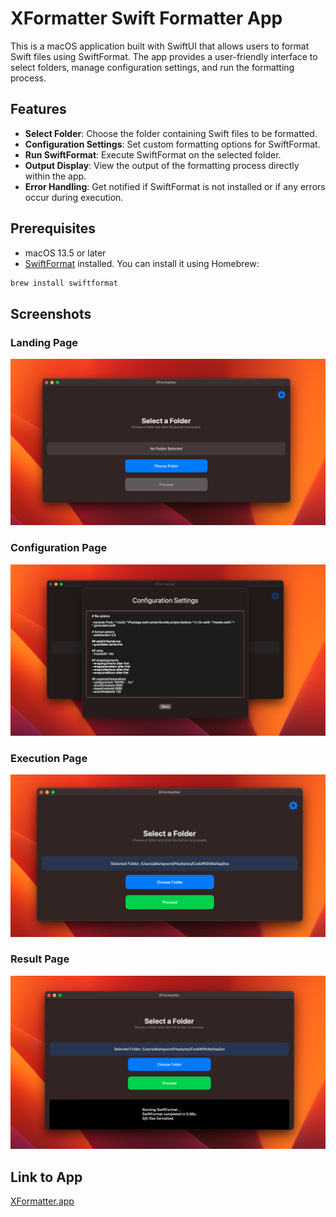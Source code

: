 # XFormatter Swift Formatter App

This is a macOS application built with SwiftUI that allows users to format Swift files using SwiftFormat. The app provides a user-friendly interface to select folders, manage configuration settings, and run the formatting process.

## Features

- **Select Folder**: Choose the folder containing Swift files to be formatted.
- **Configuration Settings**: Set custom formatting options for SwiftFormat.
- **Run SwiftFormat**: Execute SwiftFormat on the selected folder.
- **Output Display**: View the output of the formatting process directly within the app.
- **Error Handling**: Get notified if SwiftFormat is not installed or if any errors occur during execution.

## Prerequisites

- macOS 13.5 or later
- [SwiftFormat](https://github.com/nicklockwood/SwiftFormat) installed. You can install it using Homebrew:

```bash
brew install swiftformat

```

## Screenshots

### Landing Page
![Alt text](github/images/img1.png?raw=true "XFormatter")


### Configuration Page
![Alt text](github/images/img2.png?raw=true "XFormatter Configuration")

### Execution Page
![Alt text](github/images/img3.png?raw=true "XFormatter Execution")

### Result Page
![Alt text](github/images/img4.png?raw=true "XFormatter Result")


## Link to App
[XFormatter.app](github/XFormatter.app)
